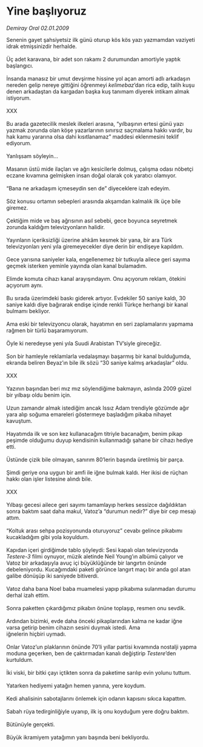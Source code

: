 # Yine başlıyoruz

*Demiray Oral 02.01.2009*

<div class="taraf_structure_2col_1zq">
<div class="margen_n">



 <p>Senenin gayet şahsiyetsiz ilk günü oturup kös kös yazı yazmamdan vaziyeti idrak etmişsinizdir herhalde. <br/><br/>Üç adet karavana, bir adet son rakamı 2 durumundan amortiyle yaptık başlangıcı. <br/><br/>İnsanda manasız bir umut devşirme hissine yol açan amorti adlı arkadaşın nereden gelip nereye gittiğini öğrenmeyi<i> kelimebaz</i>’dan rica edip, talih kuşu denen arkadaştan da kargadan başka kuş tanımam diyerek intikam almak istiyorum. <br/><br/>XXX <br/><br/>Bu arada gazetecilik meslek ilkeleri arasına, “yılbaşının ertesi günü yazı yazmak zorunda olan köşe yazarlarının sınırsız saçmalama hakkı vardır, bu hak kamu yararına olsa dahi kısıtlanamaz” maddesi eklenmesini teklif ediyorum. <br/><br/>Yanlışsam söyleyin... <br/><br/>Masanın üstü mide ilaçları ve ağrı kesicilerle dolmuş, çalışma odası nöbetçi eczane kıvamına gelmişken insan doğal olarak çok yaratıcı olamıyor. <br/><br/>“Bana ne arkadaşım içmeseydin sen de” diyeceklere izah edeyim. <br/><br/>Söz konusu ortamın sebepleri arasında akşamdan kalmalık ilk üçe bile giremez. <br/><br/>Çektiğim mide ve baş ağrısının asıl sebebi, gece boyunca seyretmek zorunda kaldığım televizyonların halidir. <br/><br/>Yayınların içeriksizliği üzerine ahkâm kesmek bir yana, bir ara Türk televizyonları yeni yıla giremeyecekler diye derin bir endişeye kapıldım. <br/><br/>Gece yarısına saniyeler kala, engellenemez bir tutkuyla ailece geri sayıma geçmek isterken yeminle yayında olan kanal bulamadım. <br/><br/>Elimde komuta cihazı kanal arayışındayım. Onu açıyorum reklam, ötekini açıyorum aynı. <br/><br/>Bu sırada üzerimdeki baskı giderek artıyor. Evdekiler 50 saniye kaldı, 30 saniye kaldı diye bağırarak endişe içinde renkli Türkçe herhangi bir kanal bulmamı bekliyor. <br/><br/>Ama eski bir televizyoncu olarak, hayatımın en seri zaplamalarını yapmama rağmen bir türlü başaramıyorum. <br/><br/>Öyle ki neredeyse yeni yıla Suudi Arabistan TV’siyle gireceğiz. <br/><br/>Son bir hamleyle reklamlarla vedalaşmayı başarmış bir kanal bulduğumda, ekranda beliren Beyaz’ın bile ilk sözü “30 saniye kalmış arkadaşlar” oldu. <br/><br/>XXX <br/><br/>Yazının başından beri mız mız söylendiğime bakmayın, aslında 2009 güzel bir yılbaşı oldu benim için. <br/><br/>Uzun zamandır almak istediğim ancak Issız Adam trendiyle gözümde ağır yara alıp soğuma emareleri göstermeye başladığım pikaba nihayet kavuştum. <br/><br/>Hayatımda ilk ve son kez kullanacağım titriyle bacanağım, benim pikap peşimde olduğumu duyup kendisinin kullanmadığı şahane bir cihazı hediye etti. <br/><br/>Üstünde çizik bile olmayan, sanırım 80’lerin başında üretilmiş bir parça. <br/><br/>Şimdi geriye ona uygun bir amfi ile iğne bulmak kaldı. Her ikisi de rüçhan hakkı olan işler listesine alındı bile. <br/><br/>XXX <br/><br/>Yılbaşı gecesi ailece geri sayımı tamamlayıp herkes sessizce dağıldıktan sonra baktım saat daha makul, Vatoz’a “durumun nedir?” diye bir cep mesajı attım. <br/><br/>“Koltuk arası sehpa pozisyonunda oturuyoruz” cevabı gelince pikabımı kucakladığım gibi yola koyuldum. <br/><br/>Kapıdan içeri girdiğimde tablo şöyleydi: Sesi kapalı olan televizyonda <i>Testere-3</i> filmi oynuyor, müzik aletinde Neil Young’ın albümü çalıyor ve Vatoz bir arkadaşıyla avuç içi büyüklüğünde bir langırtın önünde debeleniyordu. Kucağımdaki paketi görünce langırt maçı bir anda gol atan galibe dönüşüp iki saniyede bitiverdi. <br/><br/>Vatoz daha bana Noel baba muamelesi yapıp pikabıma sulanmadan durumu derhal izah ettim. <br/><br/>Sonra paketten çıkardığımız pikabın önüne toplaşıp, resmen onu sevdik. <br/><br/>Ardından bizimki, evde daha önceki pikaplarından kalma ne kadar iğne varsa getirip benim cihazın sesini duymak istedi. Ama <br/>iğnelerin hiçbiri uymadı. <br/><br/>Onlar Vatoz’un plaklarının önünde 70’li yıllar partisi kıvamında nostalji yapma moduna geçerken, ben de çaktırmadan kanalı değiştirip <i>Testere</i>’den kurtuldum. <br/><br/>İki viski, bir bitki çayı içtikten sonra da paketime sarılıp evin yolunu tuttum. <br/><br/>Yatarken hediyemi yatağın hemen yanına, yere koydum. <br/><br/>Kedi ahalisinin sabotajlarını önlemek için odanın kapısını sıkıca kapattım. <br/><br/>Sabah rüya tedirginliğiyle uyanıp, ilk iş onu koyduğum yere doğru baktım. <br/><br/>Bütünüyle gerçekti. <br/><br/>Büyük ikramiyem yatağımın yanı başında beni bekliyordu.</p>

<br/>


<div id="taraf_not">
</div>

</div>


</div>

